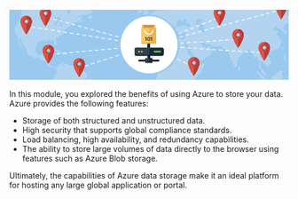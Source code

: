 ![An empty bag connected to Azure storage on a map of the world representing the final storage solution](../media/6-heading.png)

In this module, you explored the benefits of using Azure to store your data. Azure provides the following features:

- Storage of both structured and unstructured data.
- High security that supports global compliance standards.
- Load balancing, high availability, and redundancy capabilities.
- The ability to store large volumes of data directly to the browser using features such as Azure Blob storage.

Ultimately, the capabilities of Azure data storage make it an ideal platform for hosting any large global application or portal.